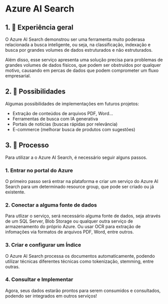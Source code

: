 # Azure AI Search

## 1. 📖 Experiência geral
O Azure AI Search demonstrou ser uma ferramenta muito poderasa relacionada a busca inteligente, ou seja, na classificação, indexação e busca por grandes volumes de dados estruturados e não estruturados.

Além disso, esse serviço apresenta uma solução precisa para problemas de grandes volumes de dados físicos, que podem ser obstruídos por qualquer motivo, causando em percas de dados que podem comprometer um fluxo empresarial.

## 2. 💫 Possibilidades
Algumas possibilidades de implementações em futuros projetos:
- Extração de conteúdos de arquivos PDF, Word...
- Ferramentas de busca com IA generativa
- Portais de notícias (buscas rápidas por relevância)
- E-commerce (melhorar busca de produtos com sugestões)

## 3. 👣 Processo
Para utilizar a o Azure AI Search, é necessário seguir alguns passos.

### 1. Entrar no portal do Azure
O primeiro passo será entrar na plataforma e criar um serviço do Azure AI Search para um determinado resource group, que pode ser criado ou já existente.

### 2. Conectar a alguma fonte de dados
Para utlizar o serviço, será necessário alguma fonte de dados, seja através de um SQL Server, Blob Storage ou qualquer outra serviço de armazenamento do próprio Azure. Ou usar OCR para extração de infomações via formatos de arquivos PDF, Word, entre outros.

### 3. Criar e configurar um Índice
O Azure AI Search processa os documentos automaticamente, podendo utilizar técnicas diferentes técnicas como tokenização, stemming, entre outras.

### 4. Consultar e Implementar
Agora, seus dados estarão prontos para serem consumidos e consultados, podendo ser integrados em outros serviços!
